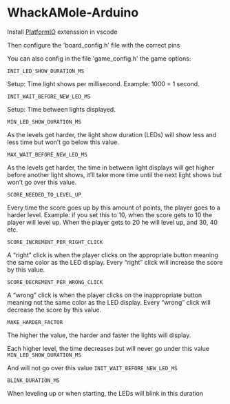 # WhackAMole-Arduino

Install [PlatformIO](https://platformio.org/platformio-ide) extenssion in vscode

Then configure the 'board_config.h' file with the correct pins

You can also config in the file 'game_config.h' the game options:

`INIT_LED_SHOW_DURATION_MS`

Setup: Time light shows per millisecond. Example: 1000 = 1 second. 

`INIT_WAIT_BEFORE_NEW_LED_MS`

Setup: Time between lights displayed. 

`MIN_LED_SHOW_DURATION_MS`

As the levels get harder, the light show duration (LEDs) will show less and less time but won’t go below this value.

`MAX_WAIT_BEFORE_NEW_LED_MS`

As the levels get harder, the time in between light displays will get higher before another light shows, it’ll take more time until the next light shows but won’t go over this value.



`SCORE_NEEDED_TO_LEVEL_UP`

Every time the score goes up by this amount of points, the player goes to a harder level.
Example: if you set this to 10, when the score gets to 10 the player will level up. When the player gets to 20 he will level up, and 30, 40 etc.


`SCORE_INCREMENT_PER_RIGHT_CLICK`

A “right” click is when the player clicks on the appropriate button meaning the same color as the LED display. Every “right” click will increase the score by this value.


`SCORE_DECREMENT_PER_WRONG_CLICK`

A “wrong” click is when the player clicks on the inappropriate button meaning not the same color as the LED display. Every “wrong” click will decrease the score by this value.


`MAKE_HARDER_FACTOR`

The higher the value, the harder and faster the lights will display.

Each higher level, the time decreases but will never go under this value `MIN_LED_SHOW_DURATION_MS`

And will not go over this value `INIT_WAIT_BEFORE_NEW_LED_MS`


`BLINK_DURATION_MS`

When leveling up or when starting, the LEDs will blink in this duration

